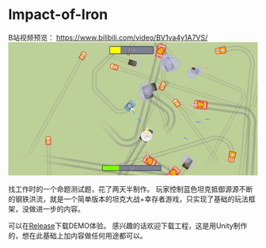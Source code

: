 # Impact-of-Iron
B站视频预览：
https://www.bilibili.com/video/BV1va4y1A7VS/
![预览图](https://raw.githubusercontent.com/Tuliyamessenger/Impact-of-Iron/main/Preview.jpg)

找工作时的一个命题测试题，花了两天半制作。
玩家控制蓝色坦克抵御源源不断的钢铁洪流，就是一个简单版本的坦克大战+幸存者游戏，只实现了基础的玩法框架，没做进一步的内容。

可以在[Release](https://github.com/Tuliyamessenger/Impact-of-Iron/releases/tag/DEMO)下载DEMO体验。
感兴趣的话欢迎下载工程，这是用Unity制作的，想在此基础上加内容做任何用途都可以。
